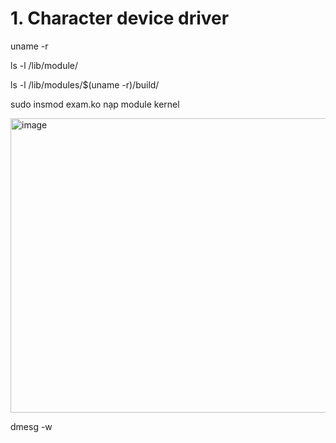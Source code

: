 # 1. Character device driver

uname -r

ls -l /lib/module/

ls -l /lib/modules/$(uname -r)/build/

sudo insmod exam.ko 
nạp module kernel

<img width="701" height="471" alt="image" src="https://github.com/user-attachments/assets/c0a5b3da-ad31-4e6c-99ac-f8fbb2af23be" />

dmesg -w 


